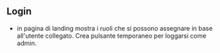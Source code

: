 ## Login

- in pagina di landing mostra i ruoli che si possono assegnare in base all'utente collegato. Crea pulsante temporaneo per loggarsi come admin.